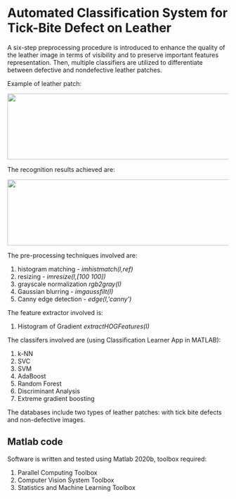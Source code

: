 # Automated Classification System for Tick-Bite Defect on Leather

A six-step preprocessing procedure is introduced to enhance the quality of the leather image in terms of visibility and to preserve important features representation. Then, multiple classifiers are utilized to differentiate between defective and nondefective leather patches.
 
Example of leather patch:

<img src="https://github.com/christy1206/STSTNet/blob/picture/result.JPG" width="600" height="150"/>

The recognition results achieved are:

<img src="https://github.com/christy1206/STSTNet/blob/picture/result.JPG" width="600" height="150"/>

The pre-processing techniques involved are:
1) histogram matching - *imhistmatch(I,ref)*
2) resizing - *imresize(I,[100 100])*
3) grayscale normalization *rgb2gray(I)*
4) Gaussian blurring - *imgaussfilt(I)*
5) Canny edge detection - *edge(I,'canny')*

The feature extractor involved is:
1) Histogram of Gradient *extractHOGFeatures(I)*

The classifers involved are (using Classification Learner App in MATLAB):
1) k-NN 
2) SVC 
3) SVM 
4) AdaBoost
5) Random Forest
6) Discriminant Analysis
7) Extreme gradient boosting

The databases include two types of leather patches: with tick bite defects and non-defective images.

## Matlab code
Software is written and tested using Matlab 2020b, toolbox required:
1) Parallel Computing Toolbox 
2) Computer Vision System Toolbox
3) Statistics and Machine Learning Toolbox
